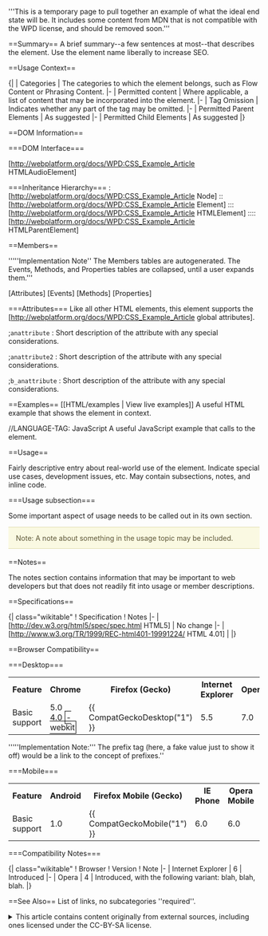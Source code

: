 '''This is a temporary page to pull together an example of what the ideal end state will be. It includes some content from MDN that is not compatible with the WPD license, and should be removed soon.'''

==Summary==
A brief summary--a few sentences at most--that describes the element. Use the element name liberally to increase SEO. 

==Usage Context==

{|
| Categories
| The categories to which the element belongs, such as Flow Content or Phrasing Content.
|-
| Permitted content
| Where applicable, a list of content that may be incorporated into the element.
|-
| Tag Omission
| Indicates whether any part of the tag may be omitted.
|-
| Permitted Parent Elements
| As suggested
|-
| Permitted Child Elements
| As suggested
|}

==DOM Information==

===DOM Interface===

[http://webplatform.org/docs/WPD:CSS_Example_Article HTMLAudioElement]

===Inheritance Hierarchy===
:[http://webplatform.org/docs/WPD:CSS_Example_Article Node]
::[http://webplatform.org/docs/WPD:CSS_Example_Article Element]
:::[http://webplatform.org/docs/WPD:CSS_Example_Article HTMLElement]
::::[http://webplatform.org/docs/WPD:CSS_Example_Article HTMLParentElement]

==Members==

'''''Implementation Note'' The Members tables are autogenerated. The Events, Methods, and Properties tables are collapsed, until a user expands them.'''

[Attributes]
[Events]
[Methods]
[Properties]

===Attributes===
Like all other HTML elements, this element supports the [http://webplatform.org/docs/WPD:CSS_Example_Article global attributes].

;<code>anattribute</code>
: Short description of the attribute with any special considerations.  

;<code>anattribute2</code>
: Short description of the attribute with any special considerations.

;<code>b_anattribute</code>
: Short description of the attribute with any special considerations.


==Examples==
[[HTML/examples | View live examples]]
<syntaxhighlight>
A useful HTML example that shows the element in context.
</syntaxhighlight>

<syntaxhighlight>
//LANGUAGE-TAG: JavaScript
A useful JavaScript example that calls to the element.
</syntaxhighlight>

==Usage==

Fairly descriptive entry about real-world use of the element. Indicate special use cases, development issues, etc. May contain subsections, notes, and inline code.

===Usage subsection===

Some important aspect of usage needs to be called out in its own section.

<div style="background: none repeat scroll 0 0 #FAF9E2;
    border-color: #DDDAAA;
    border-style: solid;
    border-width: 1px 0;
    color: #5D5636;
    line-height: 1.5em;
    margin-bottom: 1.286em;
    padding: 0.75em 15px;">
Note: A note about something in the usage topic may be included.
</div>

==Notes==

The notes section contains information that may be important to web developers but that does not readily fit into usage or member descriptions.

==Specifications==


{| class="wikitable"
! Specification
! Notes
|-
| [http://dev.w3.org/html5/spec/spec.html HTML5]
| No change
|-
| [http://www.w3.org/TR/1999/REC-html401-19991224/ HTML 4.01]
|
|}

==Browser Compatibility==

===Desktop===
<div id="compat-desktop">
  <table class="compat-table">
       <tr>
        <th>Feature</th>
        <th>Chrome</th>
        <th>Firefox (Gecko)</th>
        <th>Internet Explorer</th>
        <th>Opera</th>
        <th>Safari</th>
      </tr>
      <tr>
        <td>Basic support</td>
        <td>5.0<br/>4.0 <span style='border:1px solid black; padding:2px'>-webkit</span></td>
        <td>{{ CompatGeckoDesktop("1") }}</td>
        <td>5.5</td>
        <td>7.0</td>
        <td>1.0</td>
      </tr>
  </table>
</div>

'''''Implementation Note:''' The prefix tag (here, a fake value just to show it off) would be a link to the concept of prefixes.''

===Mobile===
<div id="compat-mobile">
  <table class="compat-table">
      <tr>
        <th>Feature</th>
        <th>Android</th>
        <th>Firefox Mobile (Gecko)</th>
        <th>IE Phone</th>
        <th>Opera Mobile</th>
        <th>Safari Mobile</th>
      </tr>
      <tr>
        <td>Basic support</td>
        <td>1.0</td>
        <td>{{ CompatGeckoMobile("1") }}</td>
        <td>6.0</td>
        <td>6.0</td>
        <td>1.0</td>
      </tr>
  </table>
</div>


===Compatibility Notes===

{| class="wikitable"
! Browser
! Version
! Note
|-
| Internet Explorer
| 6 
| Introduced
|-
| Opera
| 4
| Introduced, with the following variant: blah, blah, blah.
|}

==See Also==
List of links, no subcategories ''required''.

<details>
	<summary>This article contains content originally from external sources, including ones licensed under the CC-BY-SA license.</summary>
	<div>
		Portions of this content copyright 2012 Mozilla Contributors. This article contains work licensed under the Creative Commons Attribution-Sharealike License v2.5 or later. The original work is available at Mozilla Developer Network:
<a href="http://developer.mozilla.org/foo" target="_blank">Foo</a>
	</div>
	<div>
		Portions of this content come from Foo.org: <a href="http://foo.org/baz" target="_blank">Baz</a>
	</div>
</details>